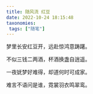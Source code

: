 ```yaml
---
title: 随风流 红豆
date: 2022-10-24 18:15:48
taxonomies:
 tags: ["随笔"]
---
```


梦里长安红豆开，远赴惊鸿意踌躇。

不似三钱二两酒，杯酒换盏自逍遥。
    
一夜妩梦好难得，却道何时可成家。
    
难言不语问是谁，霓裳羽衣鸣翠鸾。



